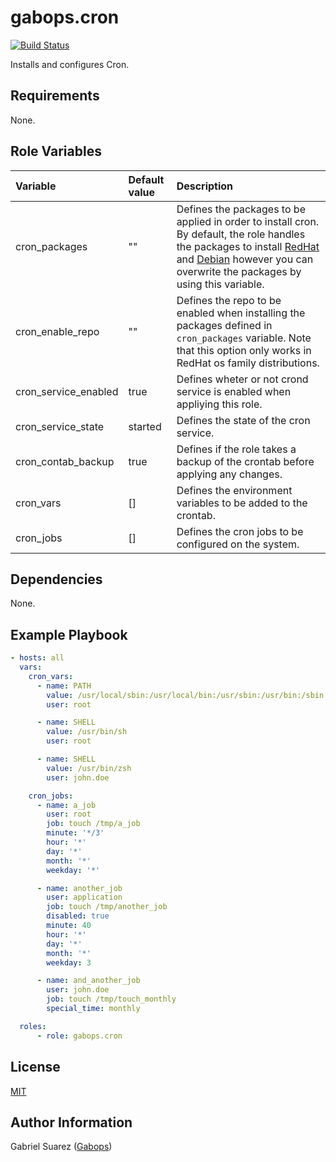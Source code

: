 gabops.cron
===========
[![Build Status](https://travis-ci.org/gabops/ansible-role-cron.svg?branch=master)](https://travis-ci.org/gabops/ansible-role-cron)

Installs and configures Cron.

Requirements
------------

None.

Role Variables
--------------

| Variable | Default value | Description |
| :--- | :--- | :--- |
| cron_packages | "" | Defines the packages to be applied in order to install cron. By default, the role handles the packages to install [RedHat](vars/RedHat.yml) and [Debian](vars/Debian.yml) however you can overwrite the packages by using this variable. |
| cron_enable_repo | ""  | Defines the repo to be enabled when installing the packages defined in `cron_packages` variable. Note that this option only works in RedHat os family distributions. |
| cron_service_enabled | true | Defines wheter or not crond service is enabled when appliying this role. |
| cron_service_state | started | Defines the state of the cron service. |
| cron_contab_backup | true | Defines if the role takes a backup of the crontab before applying any changes. |
| cron_vars | [] | Defines the environment variables to be added to the crontab. | 
| cron_jobs | [] | Defines the cron jobs to be configured on the system. |

Dependencies
------------

None.

Example Playbook
----------------

```yaml
- hosts: all
  vars:
    cron_vars:
      - name: PATH
        value: /usr/local/sbin:/usr/local/bin:/usr/sbin:/usr/bin:/sbin:/bin
        user: root

      - name: SHELL
        value: /usr/bin/sh
        user: root

      - name: SHELL
        value: /usr/bin/zsh
        user: john.doe

    cron_jobs:
      - name: a_job
        user: root
        job: touch /tmp/a_job
        minute: '*/3'
        hour: '*'
        day: '*'
        month: '*'
        weekday: '*'

      - name: another_job
        user: application
        job: touch /tmp/another_job
        disabled: true
        minute: 40
        hour: '*'
        day: '*'
        month: '*'
        weekday: 3

      - name: and_another_job
        user: john.doe
        job: touch /tmp/touch_monthly
        special_time: monthly

  roles:
      - role: gabops.cron
```

License
-------

[MIT]((./LICENSE))

Author Information
------------------

Gabriel Suarez ([Gabops](https://github.com/gabops))
